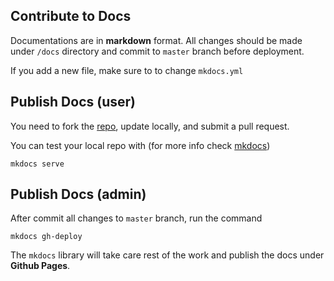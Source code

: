 ## Contribute to Docs
Documentations are in **markdown** format. All changes should be made under `/docs` directory and commit to `master` branch before deployment. 

If you add a new file, make sure to to change `mkdocs.yml`

## Publish Docs (user)
You need to fork the [repo](https://github.com/parallel-ml/docs), update locally, and submit a pull request.

You can test your local repo with (for more info check [mkdocs](https://www.mkdocs.org/))
```
mkdocs serve
```

## Publish Docs (admin)
After commit all changes to `master` branch, run the command
```
mkdocs gh-deploy
```

The `mkdocs` library will take care rest of the work and publish the docs under **Github Pages**. 